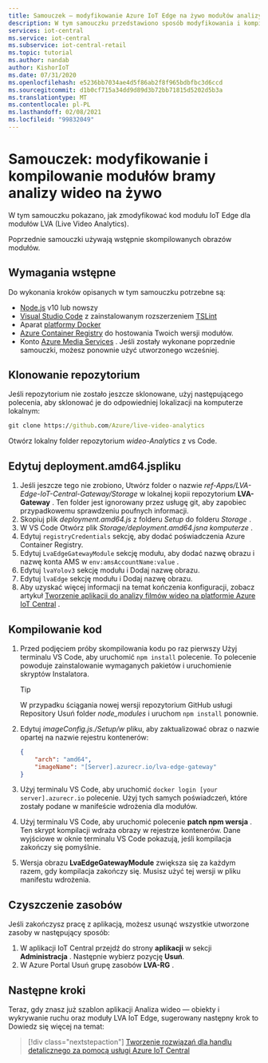 ```yaml
---
title: Samouczek — modyfikowanie Azure IoT Edge na żywo modułów analizy wideo
description: W tym samouczku przedstawiono sposób modyfikowania i kompilowania dynamicznych modułów bramy analitycznych filmów wideo, które są używane przez szablon aplikacji Analiza wideo — obiekt i ruch.
services: iot-central
ms.service: iot-central
ms.subservice: iot-central-retail
ms.topic: tutorial
ms.author: nandab
author: KishorIoT
ms.date: 07/31/2020
ms.openlocfilehash: e5236bb7034ae4d5f86ab2f8f965bdbfbc3d6ccd
ms.sourcegitcommit: d1b0cf715a34dd9d89d3b72bb71815d5202d5b3a
ms.translationtype: MT
ms.contentlocale: pl-PL
ms.lasthandoff: 02/08/2021
ms.locfileid: "99832049"
---
```

# <a name="tutorial-modify-and-build-the-live-video-analytics-gateway-modules"></a>Samouczek: modyfikowanie i kompilowanie modułów bramy analizy wideo na żywo

W tym samouczku pokazano, jak zmodyfikować kod modułu IoT Edge dla modułów LVA (Live Video Analytics).

Poprzednie samouczki używają wstępnie skompilowanych obrazów modułów.

## <a name="prerequisites"></a>Wymagania wstępne

Do wykonania kroków opisanych w tym samouczku potrzebne są:

* [Node.js](https://nodejs.org/en/download/) v10 lub nowszy
* [Visual Studio Code](https://code.visualstudio.com/Download) z zainstalowanym rozszerzeniem [TSLint](https://marketplace.visualstudio.com/items?itemName=ms-vscode.vscode-typescript-tslint-plugin)
* Aparat [platformy Docker](https://www.docker.com/products/docker-desktop)
* [Azure Container Registry](../../container-registry/index.yml) do hostowania Twoich wersji modułów.
* Konto [Azure Media Services](../../media-services/index.yml) . Jeśli zostały wykonane poprzednie samouczki, możesz ponownie użyć utworzonego wcześniej.

## <a name="clone-the-repository"></a>Klonowanie repozytorium

Jeśli repozytorium nie zostało jeszcze sklonowane, użyj następującego polecenia, aby sklonować je do odpowiedniej lokalizacji na komputerze lokalnym:

```cmd
git clone https://github.com/Azure/live-video-analytics
```

Otwórz lokalny folder repozytorium *wideo-Analytics* z vs Code.

## <a name="edit-the-deploymentamd64json-file"></a>Edytuj deployment.amd64.jspliku

1. Jeśli jeszcze tego nie zrobiono, Utwórz folder o nazwie *ref-Apps/LVA-Edge-IoT-Central-Gateway/Storage* w lokalnej kopii repozytorium **LVA-Gateway** . Ten folder jest ignorowany przez usługę git, aby zapobiec przypadkowemu sprawdzeniu poufnych informacji.
1. Skopiuj plik *deployment.amd64.js* z folderu *Setup* do folderu *Storage* .
1. W VS Code Otwórz plik *Storage/deployment.amd64.jsna komputerze* .
1. Edytuj `registryCredentials` sekcję, aby dodać poświadczenia Azure Container Registry.
1. Edytuj `LvaEdgeGatewayModule` sekcję modułu, aby dodać nazwę obrazu i nazwę konta AMS w `env:amsAccountName:value` .
1. Edytuj `lvaYolov3` sekcję modułu i Dodaj nazwę obrazu.
1. Edytuj `lvaEdge` sekcję modułu i Dodaj nazwę obrazu.
1. Aby uzyskać więcej informacji na temat kończenia konfiguracji, zobacz artykuł [Tworzenie aplikacji do analizy filmów wideo na platformie Azure IoT Central](tutorial-video-analytics-create-app-yolo-v3.md) .

## <a name="build-the-code"></a>Kompilowanie kod

1. Przed podjęciem próby skompilowania kodu po raz pierwszy Użyj terminalu VS Code, aby uruchomić `npm install` polecenie. To polecenie powoduje zainstalowanie wymaganych pakietów i uruchomienie skryptów Instalatora.

    > [!TIP]
    > W przypadku ściągania nowej wersji repozytorium GitHub usługi Repository Usuń folder *node_modules* i uruchom `npm install` ponownie.

1. Edytuj *imageConfig.js./Setup/w* pliku, aby zaktualizować obraz o nazwie opartej na nazwie rejestru kontenerów:

    ```json
    {
        "arch": "amd64",
        "imageName": "[Server].azurecr.io/lva-edge-gateway"
    }
    ```

1. Użyj terminalu VS Code, aby uruchomić `docker login [your server].azurecr.io` polecenie. Użyj tych samych poświadczeń, które zostały podane w manifeście wdrożenia dla modułów.

1. Użyj terminalu VS Code, aby uruchomić polecenie **patch npm wersja** . Ten skrypt kompilacji wdraża obrazy w rejestrze kontenerów. Dane wyjściowe w oknie terminalu VS Code pokazują, jeśli kompilacja zakończy się pomyślnie.

1. Wersja obrazu **LvaEdgeGatewayModule** zwiększa się za każdym razem, gdy kompilacja zakończy się. Musisz użyć tej wersji w pliku manifestu wdrożenia.

## <a name="clean-up-resources"></a>Czyszczenie zasobów

Jeśli zakończysz pracę z aplikacją, możesz usunąć wszystkie utworzone zasoby w następujący sposób:

1. W aplikacji IoT Central przejdź do strony **aplikacji** w sekcji **Administracja** . Następnie wybierz pozycję **Usuń**.
1. W Azure Portal Usuń grupę zasobów **LVA-RG** .

## <a name="next-steps"></a>Następne kroki

Teraz, gdy znasz już szablon aplikacji Analiza wideo — obiekty i wykrywanie ruchu oraz moduły LVA IoT Edge, sugerowany następny krok to Dowiedz się więcej na temat:

> [!div class="nextstepaction"]
> [Tworzenie rozwiązań dla handlu detalicznego za pomocą usługi Azure IoT Central](overview-iot-central-retail.md)